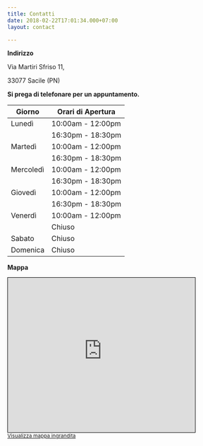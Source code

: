 ```yaml
---
title: Contatti
date: 2018-02-22T17:01:34.000+07:00
layout: contact

---
```

**Indirizzo**

Via Martiri Sfriso 11,

33077 Sacile (PN)

**Si prega di telefonare per un appuntamento.**

| Giorno | Orari di Apertura |
| --- | --- |
| Lunedì | 10:00am - 12:00pm |
|  | 16:30pm - 18:30pm |
| Martedì | 10:00am - 12:00pm |
|  | 16:30pm - 18:30pm |
| Mercoledì | 10:00am - 12:00pm |
|  | 16:30pm - 18:30pm |
| Giovedì | 10:00am - 12:00pm |
|  | 16:30pm - 18:30pm |
| Venerdì | 10:00am - 12:00pm |
|  | Chiuso |
| Sabato | Chiuso |
| Domenica | Chiuso |

**Mappa**

<iframe width="425" height="350" frameborder="0" scrolling="no" marginheight="0" marginwidth="0" src="https://www.openstreetmap.org/export/embed.html?bbox=12.494523525238039%2C45.952923143303146%2C12.497034072875978%2C45.954166953356456&layer=mapnik&marker=45.953544110476834%2C12.495778799057007" style="border: 1px solid black"></iframe><br/><small><a href="https://www.openstreetmap.org/?mlat=45.95354&mlon=12.49578#map=19/45.95355/12.49578&layers=NG">Visualizza mappa ingrandita</a></small> 
